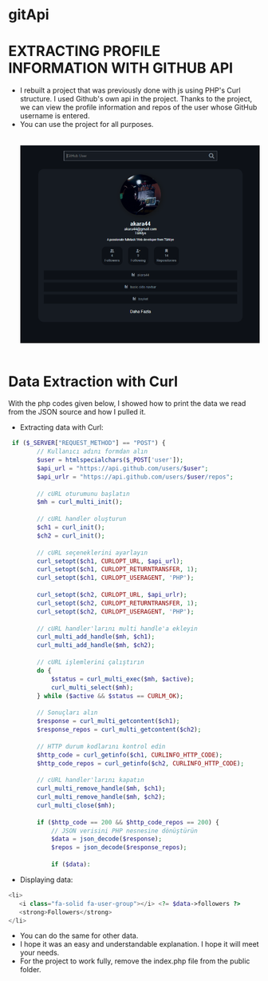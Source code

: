 # gitApi
# EXTRACTING PROFILE INFORMATION WITH GITHUB API
- I rebuilt a project that was previously done with js using PHP's Curl structure. I used Github's own api in the project. Thanks to the project, we can view the profile information and repos of the user whose GitHub username is entered.
- You can use the project for all purposes.<br> <br> <br>
![gitApi](gitApi.PNG) <br> <br>


# Data Extraction with Curl
With the php codes given below, I showed how to print the data we read from the JSON source and how I pulled it.
- Extracting data with Curl:
```php
 if ($_SERVER["REQUEST_METHOD"] == "POST") {
        // Kullanıcı adını formdan alın
        $user = htmlspecialchars($_POST['user']);
        $api_url = "https://api.github.com/users/$user";
        $api_urlr = "https://api.github.com/users/$user/repos";

        // cURL oturumunu başlatın
        $mh = curl_multi_init();

        // cURL handler oluşturun
        $ch1 = curl_init();
        $ch2 = curl_init();

        // cURL seçeneklerini ayarlayın
        curl_setopt($ch1, CURLOPT_URL, $api_url);
        curl_setopt($ch1, CURLOPT_RETURNTRANSFER, 1);
        curl_setopt($ch1, CURLOPT_USERAGENT, 'PHP');

        curl_setopt($ch2, CURLOPT_URL, $api_urlr);
        curl_setopt($ch2, CURLOPT_RETURNTRANSFER, 1);
        curl_setopt($ch2, CURLOPT_USERAGENT, 'PHP');

        // cURL handler'larını multi handle'a ekleyin
        curl_multi_add_handle($mh, $ch1);
        curl_multi_add_handle($mh, $ch2);

        // cURL işlemlerini çalıştırın
        do {
            $status = curl_multi_exec($mh, $active);
            curl_multi_select($mh);
        } while ($active && $status == CURLM_OK);

        // Sonuçları alın
        $response = curl_multi_getcontent($ch1);
        $response_repos = curl_multi_getcontent($ch2);

        // HTTP durum kodlarını kontrol edin
        $http_code = curl_getinfo($ch1, CURLINFO_HTTP_CODE);
        $http_code_repos = curl_getinfo($ch2, CURLINFO_HTTP_CODE);

        // cURL handler'larını kapatın
        curl_multi_remove_handle($mh, $ch1);
        curl_multi_remove_handle($mh, $ch2);
        curl_multi_close($mh);

        if ($http_code == 200 && $http_code_repos == 200) {
            // JSON verisini PHP nesnesine dönüştürün
            $data = json_decode($response);
            $repos = json_decode($response_repos);

            if ($data):
```
- Displaying data:
```php
<li>
   <i class="fa-solid fa-user-group"></i> <?= $data->followers ?>
   <strong>Followers</strong>
</li>
```

- You can do the same for other data.
- I hope it was an easy and understandable explanation. I hope it will meet your needs.
- For the project to work fully, remove the index.php file from the public folder.
